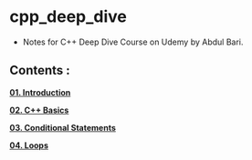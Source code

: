 # cpp_deep_dive

- Notes for C++ Deep Dive Course on Udemy by Abdul Bari.

## Contents :

**[01. Introduction<br />](https://github.com/AnmolTomer/cpp_deep_dive/tree/master/01.%20Introduction)**

**[02. C++ Basics<br />](https://github.com/AnmolTomer/cpp_deep_dive/tree/master/02.%20C%2B%2B%20Basics)**

**[03. Conditional Statements<br />](https://github.com/AnmolTomer/cpp_deep_dive/tree/master/03.%20Conditional%20Statements)**

**[04. Loops<br />](https://github.com/AnmolTomer/cpp_deep_dive/tree/master/04.%20Loops)**

